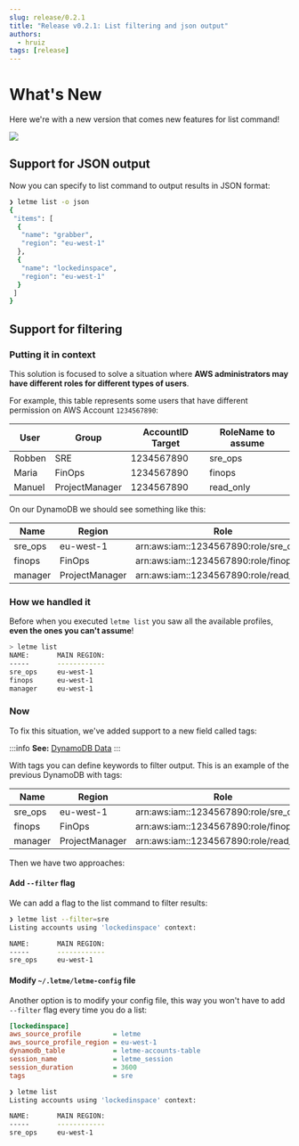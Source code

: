 ```yaml
---
slug: release/0.2.1
title: "Release v0.2.1: List filtering and json output"
authors: 
  - hruiz 
tags: [release]
---
```


# What's New 

Here we're with a new version that comes new features for list command!

![](/img/letme-banner.webp)

<!--truncate-->

## Support for JSON output

Now you can specify to list command to output results in JSON format:

```bash
❯ letme list -o json
{
 "items": [
  {
   "name": "grabber",
   "region": "eu-west-1"
  },
  {
   "name": "lockedinspace",
   "region": "eu-west-1"
  }
 ]
}
```

## Support for filtering

### Putting it in context
This solution is focused to solve a situation where **AWS administrators may have different roles for different types of users**. 

For example, this table represents some users that have different permission on AWS Account `1234567890`:

| **User** | **Group**      | **AccountID Target** | **RoleName to assume** |
|----------|----------------|----------------------|------------------------|
| Robben   | SRE            | 1234567890           | sre_ops                |
| Maria    | FinOps         | 1234567890           | finops                 |
| Manuel   | ProjectManager | 1234567890           | read_only              |


On our DynamoDB we should see something like this:

| **Name** | **Region**     | **Role**                               | 
|----------|----------------|----------------------------------------|
| sre_ops  | eu-west-1      | arn:aws:iam::1234567890:role/sre_ops   |
| finops   | FinOps         | arn:aws:iam::1234567890:role/finops    |
| manager  | ProjectManager | arn:aws:iam::1234567890:role/read_only | 

### How we handled it

Before when you executed `letme list` you saw all the available profiles, **even the ones you can't assume**!

```bash
> letme list
NAME:       MAIN REGION:
-----       ------------
sre_ops     eu-west-1
finops      eu-west-1
manager     eu-west-1
```

### Now

To fix this situation, we've added support to a new field called tags:

:::info
**See:** [DynamoDB Data](/quickstart-guide-admin/dynamodb/data) 
:::

With tags you can define keywords to filter output. This is an example of the previous DynamoDB with tags:

| **Name** | **Region**     | **Role**                               | *Tags*  | 
|----------|----------------|----------------------------------------|---------|
| sre_ops  | eu-west-1      | arn:aws:iam::1234567890:role/sre_ops   | sre     |
| finops   | FinOps         | arn:aws:iam::1234567890:role/finops    | finops  |
| manager  | ProjectManager | arn:aws:iam::1234567890:role/read_only | manager | 

Then we have two approaches:
#### Add `--filter` flag

We can add a flag to the list command to filter results:

```bash
❯ letme list --filter=sre
Listing accounts using 'lockedinspace' context:

NAME:       MAIN REGION:
-----       ------------
sre_ops     eu-west-1
```

#### Modify `~/.letme/letme-config` file

Another option is to modify your config file, this way you won't have to add `--filter` flag every time you do a list:

```ini
[lockedinspace]
aws_source_profile        = letme
aws_source_profile_region = eu-west-1
dynamodb_table            = letme-accounts-table
session_name              = letme_session
session_duration          = 3600
tags                      = sre
```

```bash
❯ letme list
Listing accounts using 'lockedinspace' context:

NAME:       MAIN REGION:
-----       ------------
sre_ops     eu-west-1
```
